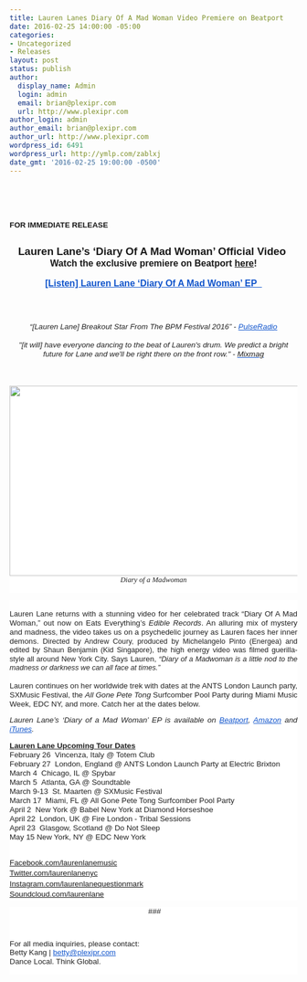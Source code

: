 ```yaml
---
title: Lauren Lanes Diary Of A Mad Woman Video Premiere on Beatport
date: 2016-02-25 14:00:00 -05:00
categories:
- Uncategorized
- Releases
layout: post
status: publish
author:
  display_name: Admin
  login: admin
  email: brian@plexipr.com
  url: http://www.plexipr.com
author_login: admin
author_email: brian@plexipr.com
author_url: http://www.plexipr.com
wordpress_id: 6491
wordpress_url: http://ymlp.com/zablxj
date_gmt: '2016-02-25 19:00:00 -0500'
---
```


<p><html><br />
<head><br />
<meta http-equiv="Content-Type" content="text/html; charset=UTF-8"/></head><br />
<body>
<div><span style="font-size: 10pt;"><b><span style="font-family: arial, helvetica, sans-serif;">FOR IMMEDIATE RELEASE</span></b></span></div>
<div><span style="font-size: 10pt;"><b><span style="font-family: arial, helvetica, sans-serif;"><br /></span></b></span></div>
<div style="text-align: center;"><span style="font-size: 10pt;"><span style="font-family: arial, helvetica, sans-serif;"><span id="docs-internal-guid-4e092042-84af-a981-9c4c-dd544f3d17ec"></p>
<div style="line-height: 1.2; margin-top: 0pt; margin-bottom: 0pt; text-align: center;" dir="ltr"><span id="docs-internal-guid-76585fe1-1914-30bb-d1c2-ce32d8ff3127"></p>
<div dir="ltr" style="line-height: 1.2; margin-top: 0pt; margin-bottom: 0pt; text-align: center;"><span style="font-size: 18.666666666666664px; font-family: Arial; font-weight: 700; vertical-align: baseline; white-space: pre-wrap;">Lauren Lane&rsquo;s &lsquo;Diary Of A Mad Woman&rsquo; Official Video </span></div>
<div dir="ltr" style="line-height: 1.2; margin-top: 0pt; margin-bottom: 0pt; text-align: center;"><span style="font-size: 16px; font-family: Arial; font-weight: 700; vertical-align: baseline; white-space: pre-wrap;">Watch the exclusive premiere on Beatport <a href="https://news.beatport.com/en/lauren-lane-explores-new-yorks-dark-side-in-her-diary-of-a-mad-woman-video/">here</a>!</span></div>
<div dir="ltr" style="line-height: 1.2; margin-top: 0pt; margin-bottom: 0pt; text-align: center;">&nbsp;</div>
<div dir="ltr" style="line-height: 1.2; margin-top: 0pt; margin-bottom: 0pt; text-align: center;"><a href="https://soundcloud.com/edible-beats/sets/edible-002" style="text-decoration: none;"><span style="font-size: 16px; font-family: Arial; color: #1155cc; font-weight: 700; vertical-align: baseline; white-space: pre-wrap; text-decoration: underline;">[Listen] Lauren Lane &lsquo;Diary Of A Mad Woman&rsquo; EP &nbsp;</span></a></div>
<p><i><br /> </i></p>
<div dir="ltr" style="line-height: 1.2; margin-top: 0pt; margin-bottom: 0pt; text-align: center;">&nbsp;</div>
<div dir="ltr" style="line-height: 1.2; margin-top: 0pt; margin-bottom: 0pt; text-align: center;"><i><span style="font-size: 13.333333333333332px; font-family: Arial; color: #222222; background-color: #ffffff; font-style: italic; vertical-align: baseline; white-space: pre-wrap;">&ldquo;[Lauren Lane] Breakout Star From The BPM Festival 2016&rdquo; -&nbsp;<a href="http://pulseradio.net/articles/2016/01/5-breakout-stars-from-the-bpm-festival-2016" style="font-family: arial, helvetica, sans-serif; font-size: 13px; text-align: center; text-decoration: none;"><span style="font-size: 13.333333333333332px; font-family: Arial; color: #1155cc; vertical-align: baseline; white-space: pre-wrap; text-decoration: underline;">PulseRadio</span></a></span></i></div>
<div dir="ltr" style="line-height: 1.2; margin-top: 0pt; margin-bottom: 0pt; text-align: center;">&nbsp;</div>
<div dir="ltr" style="line-height: 1.2; margin-top: 0pt; margin-bottom: 0pt; text-align: center;"><i><span style="font-size: 13.333333333333332px; font-family: Arial; color: #222222; background-color: #ffffff; font-style: italic; vertical-align: baseline; white-space: pre-wrap;">"[it will] have everyone dancing to the beat of Lauren's drum. We predict a bright future for Lane and we'll be right there on the front row." - </span><span style="font-size: 13.333333333333332px; font-family: Arial; color: #1155cc; background-color: #ffffff; vertical-align: baseline; white-space: pre-wrap; text-decoration: underline;"><a href="http://www.mixmag.net/read/lauren-lane-premieres" style="text-decoration: none;">Mixmag</a></span></i></div>
<p></span></div>
<p></span></span></span></div>
<div style="text-align: center;"><span id="docs-internal-guid-4e092042-84ab-b517-3ac8-e4631544b5d3"><i> </i></p>
<div style="line-height: 1.38; margin-top: 0pt; margin-bottom: 0pt; text-align: center;" dir="ltr">&nbsp;</div>
<p></span></div>
<div style="text-align: center;">
<div style="color: #222222; font-size: 12.8000001907349px; font-family: ArialMT; background-color: #ffffff;" align="CENTER"><img src="http://img.ymlp.com/plexipr_DOAMWVideoScreenshots1_1.png" height="333" width="600" style="border: 0pt none;" /></div>
<div style="color: #222222; font-size: 12.8000001907349px; font-family: ArialMT; background-color: #ffffff;" align="CENTER"><i>Diary of a Madwoman</i></div>
<div style="color: #222222; font-size: 12.8000001907349px; font-family: ArialMT; background-color: #ffffff;" align="CENTER">&nbsp;</div>
<div style="color: #222222; font-size: 12.8px; font-family: ArialMT; text-align: justify; background-color: #ffffff;"><span id="docs-internal-guid-14a6bf20-358a-6f94-e08b-b28692975a2b"></p>
<div style="line-height: 1.38; margin-top: 0pt; margin-bottom: 0pt; text-align: justify;" dir="ltr"><span id="docs-internal-guid-c2b9bfe8-b5b5-14dc-0aef-503190de1055"></p>
<div style="line-height: 1.38; margin-top: 0pt; margin-bottom: 0pt; text-align: justify;" dir="ltr"><span id="docs-internal-guid-4e092042-84ac-d691-429b-138153b9c135"></p>
<div style="font-family: ArialMT; font-size: 12.8px; line-height: 1.2; margin-top: 0pt; margin-bottom: 0pt; text-align: justify;" dir="ltr"><span id="docs-internal-guid-76585fe1-1916-f716-e44f-5fd181163456"></p>
<div dir="ltr" style="line-height: 1.2; margin-top: 0pt; margin-bottom: 0pt;">&nbsp;</div>
<div dir="ltr" style="line-height: 1.2; margin-top: 0pt; margin-bottom: 0pt;"><span style="font-size: 13.333333333333332px; font-family: Arial; vertical-align: baseline; white-space: pre-wrap;">Lauren Lane returns with a stunning video for her celebrated track &ldquo;Diary Of A Mad Woman,&rdquo; out now on Eats Everything&rsquo;s </span><span style="font-size: 13.333333333333332px; font-family: Arial; font-style: italic; vertical-align: baseline; white-space: pre-wrap;">Edible Records</span><span style="font-size: 13.333333333333332px; font-family: Arial; vertical-align: baseline; white-space: pre-wrap;">. An alluring mix of mystery and madness, the video takes us on a psychedelic journey as Lauren faces her inner demons. </span><span style="font-size: 12.666666666666666px; font-family: Arial; background-color: #ffffff; vertical-align: baseline; white-space: pre-wrap;">Directed by Andrew Coury, produced by Michelangelo Pinto (Energea) and edited by Shaun Benjamin (Kid Singapore), the high energy video was filmed guerilla-style all around New York City. </span><span style="font-size: 13.333333333333332px; font-family: Arial; vertical-align: baseline; white-space: pre-wrap;">Says Lauren,</span><span style="font-size: 13.333333333333332px; font-family: Arial; font-style: italic; vertical-align: baseline; white-space: pre-wrap;"> &ldquo;</span><span style="font-size: 12.666666666666666px; font-family: Arial; background-color: #ffffff; font-style: italic; vertical-align: baseline; white-space: pre-wrap;">Diary of a Madwoman is a little nod to the madness or darkness we can all face at times.&rdquo;</span></div>
<div dir="ltr" style="line-height: 1.2; margin-top: 0pt; margin-bottom: 0pt;"><span style="font-size: 12.666666666666666px; font-family: Arial; background-color: #ffffff; vertical-align: baseline; white-space: pre-wrap;"> </span></div>
<div dir="ltr" style="line-height: 1.2; margin-top: 0pt; margin-bottom: 0pt;"><span style="font-size: 13.333333333333332px; font-family: Arial; vertical-align: baseline; white-space: pre-wrap;">Lauren continues on her worldwide trek with dates at the ANTS London Launch party, SXMusic Festival, the </span><span style="font-size: 13.333333333333332px; font-family: Arial; font-style: italic; vertical-align: baseline; white-space: pre-wrap;">All Gone Pete Tong</span><span style="font-size: 13.333333333333332px; font-family: Arial; vertical-align: baseline; white-space: pre-wrap;"> Surfcomber Pool Party during Miami Music Week, EDC NY, and more. Catch her at the dates below.</span></div>
<p></p>
<div dir="ltr" style="line-height: 1.2; margin-top: 0pt; margin-bottom: 0pt;"><span style="font-size: 13.333333333333332px; font-family: Arial; font-style: italic; vertical-align: baseline; white-space: pre-wrap;">Lauren Lane&rsquo;s &lsquo;Diary of a Mad Woman&rsquo; EP is available on </span><a href="https://pro.beatport.com/release/diary-of-a-madwoman/1684692" style="text-decoration: none;"><span style="font-size: 13.333333333333332px; font-family: Arial; color: #1155cc; font-style: italic; vertical-align: baseline; white-space: pre-wrap; text-decoration: underline;">Beatport</span></a><span style="font-size: 13.333333333333332px; font-family: Arial; font-style: italic; vertical-align: baseline; white-space: pre-wrap;">, </span><a href="https://www.amazon.com/gp/product/B01BLS1544?ie=UTF8&amp;keywords=Lauren%20Lane&amp;qid=1456157680&amp;ref_=sr_1_2&amp;s=dmusic&amp;sr=1-2-mp3-albums-bar-strip-0" style="text-decoration: none;"><span style="font-size: 13.333333333333332px; font-family: Arial; color: #1155cc; font-style: italic; vertical-align: baseline; white-space: pre-wrap; text-decoration: underline;">Amazon</span></a><span style="font-size: 13.333333333333332px; font-family: Arial; font-style: italic; vertical-align: baseline; white-space: pre-wrap;"> and </span><a href="https://itunes.apple.com/us/album/diary-of-a-madwoman-single/id1072366875" style="text-decoration: none;"><span style="font-size: 13.333333333333332px; font-family: Arial; color: #1155cc; font-style: italic; vertical-align: baseline; white-space: pre-wrap; text-decoration: underline;">iTunes</span></a><span style="font-size: 13.333333333333332px; font-family: Arial; font-style: italic; vertical-align: baseline; white-space: pre-wrap;">.</span></div>
<p></p>
<div dir="ltr" style="line-height: 1.2; margin-top: 0pt; margin-bottom: 0pt;"><span style="font-size: 13.333333333333332px; font-family: Arial; font-weight: 700; vertical-align: baseline; white-space: pre-wrap; text-decoration: underline;">Lauren Lane Upcoming Tour Dates</span></div>
<div dir="ltr" style="line-height: 1.2; margin-top: 0pt; margin-bottom: 0pt;"><span style="font-size: 13.333333333333332px; font-family: Arial; vertical-align: baseline; white-space: pre-wrap;">February 26 &nbsp;Vincenza, Italy @ Totem Club</span></div>
<div dir="ltr" style="line-height: 1.2; margin-top: 0pt; margin-bottom: 0pt;"><span style="font-size: 13.333333333333332px; font-family: Arial; vertical-align: baseline; white-space: pre-wrap;">February 27 &nbsp;London, England @ ANTS London Launch Party at Electric Brixton</span></div>
<div dir="ltr" style="line-height: 1.2; margin-top: 0pt; margin-bottom: 0pt;"><span style="font-size: 13.333333333333332px; font-family: Arial; vertical-align: baseline; white-space: pre-wrap;">March 4 &nbsp;Chicago, IL @ Spybar</span></div>
<div dir="ltr" style="line-height: 1.2; margin-top: 0pt; margin-bottom: 0pt;"><span style="font-size: 13.333333333333332px; font-family: Arial; vertical-align: baseline; white-space: pre-wrap;">March 5 &nbsp;Atlanta, GA @ Soundtable</span></div>
<div dir="ltr" style="line-height: 1.2; margin-top: 0pt; margin-bottom: 0pt;"><span style="font-size: 13.333333333333332px; font-family: Arial; vertical-align: baseline; white-space: pre-wrap;">March 9-13 &nbsp;St. Maarten @ SXMusic Festival</span></div>
<div dir="ltr" style="line-height: 1.2; margin-top: 0pt; margin-bottom: 0pt;"><span style="font-size: 13.333333333333332px; font-family: Arial; vertical-align: baseline; white-space: pre-wrap;">March 17 &nbsp;Miami, FL @ All Gone Pete Tong Surfcomber Pool Party</span></div>
<div dir="ltr" style="line-height: 1.2; margin-top: 0pt; margin-bottom: 0pt;"><span style="font-size: 13.333333333333332px; font-family: Arial; vertical-align: baseline; white-space: pre-wrap;">April 2 &nbsp;New York @ Babel New York at Diamond Horseshoe</span></div>
<div dir="ltr" style="line-height: 1.2; margin-top: 0pt; margin-bottom: 0pt;"><span style="font-size: 13.333333333333332px; font-family: Arial; vertical-align: baseline; white-space: pre-wrap;">April 22 &nbsp;London, UK @ Fire London - Tribal Sessions</span></div>
<div dir="ltr" style="line-height: 1.2; margin-top: 0pt; margin-bottom: 0pt;"><span style="font-size: 13.333333333333332px; font-family: Arial; vertical-align: baseline; white-space: pre-wrap;">April 23 &nbsp;Glasgow, Scotland @ </span><span style="font-size: 13.333333333333332px; font-family: Arial; vertical-align: baseline; white-space: pre-wrap;">Do Not Sleep</span></div>
<div dir="ltr" style="line-height: 1.2; margin-top: 0pt; margin-bottom: 0pt;"><span style="font-size: 13.333333333333332px; font-family: Arial; vertical-align: baseline; white-space: pre-wrap;">May 15 </span><span style="font-size: 13.333333333333332px; font-family: Arial; color: #222222; vertical-align: baseline; white-space: pre-wrap;">New York, NY @ EDC New York</span></div>
<div>&nbsp;</div>
<p></span></div>
<div style="font-family: ArialMT; font-size: 12.8px; line-height: 1.38; margin-top: 0pt; margin-bottom: 0pt;" dir="ltr"><span style="font-size: 13.3333px; font-family: Arial; vertical-align: baseline; white-space: pre-wrap;"><a href="https://www.facebook.com/laurenlanemusic/?fref=ts">Facebook.com/laurenlanemusic</a></span></div>
<div style="margin-top: 0pt; margin-bottom: 0pt;" dir="ltr"><span style="font-family: Arial;"><span style="font-size: 13.3333px; line-height: 18.4px; white-space: pre-wrap;"><a href="http://twitter.com/laurenlanenyc">Twitter.com/laurenlanenyc</a></span></span></div>
<div style="margin-top: 0pt; margin-bottom: 0pt;" dir="ltr"><span style="font-family: Arial;"><span style="font-size: 13.3333px; line-height: 18.4px; white-space: pre-wrap;"><a href="https://www.instagram.com/laurenlanequestionmark/">Instagram.com/laurenlanequestionmark</a></span></span></div>
<div style="margin-top: 0pt; margin-bottom: 0pt;" dir="ltr"><span style="font-family: Arial;"><span style="font-size: 13.3333px; line-height: 18.4px; white-space: pre-wrap;"><a href="https://soundcloud.com/laurenlane">Soundcloud.com/laurenlane</a></span></span></div>
<p></span></div>
<p></span></div>
<p></span></div>
</div>
<div style="text-align: justify;">
<div style="line-height: 1.15; margin-top: 0pt; margin-bottom: 0pt; text-align: justify;" dir="ltr">
<div style="color: #222222; font-family: arial, sans-serif; font-size: 13px; background-color: #ffffff;">
<div>
<div dir="ltr" style="line-height: 1.15; text-align: center; margin-bottom: 0pt; margin-top: 0pt;"><span style="font-size: 10pt;"><span style="font-size: 10pt;"><span style="font-family: arial, helvetica, sans-serif;">&nbsp;###</span></span></span></div>
<p><span style="font-family: arial, helvetica, sans-serif;"><span style="font-size: 10pt;"><br style="text-align: center;" /> </span> </span></p>
<div dir="ltr" style="line-height: 1.15; margin-bottom: 0pt; margin-top: 0pt;"><span style="font-size: 10pt;"><span style="font-size: 10pt;"><span style="font-family: arial, helvetica, sans-serif;">For all media inquiries, please contact:</span></span></span></div>
<div dir="ltr" style="line-height: 1.15; margin-bottom: 0pt; margin-top: 0pt;"><span style="font-size: 10pt;"><span style="font-size: 10pt;"><span style="font-family: arial, helvetica, sans-serif;">Betty Kang |&nbsp;<a href="mailto:betty@plexipr.com" target="_blank" style="color: #1155cc;">betty@plexipr.com</a></span></span></span></div>
<div dir="ltr" style="line-height: 1.15; margin-bottom: 0pt; margin-top: 0pt;"><span style="line-height: 1.15;"><span style="font-size: 10pt;"><span style="font-size: 10pt;"><span style="font-family: arial, helvetica, sans-serif;">Dance Local. Think Global.</span></span></span></span></div>
<div dir="ltr" style="line-height: 1.15; margin-bottom: 0pt; margin-top: 0pt;"><span style="font-size: 10pt;"><span style="font-size: 10pt;"><span style="font-family: arial, helvetica, sans-serif;">&nbsp;</span></span></span></div>
</div>
</div>
</div>
</div>
<p></body><br />
</html></p>
